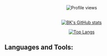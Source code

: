 <div align="center">
  
  <div>
    <img src="https://gpvc.arturio.dev/bkleck" alt="Profile views"/>
  </div>
  
  <br />
  
  [![BK's GitHub stats](https://github-readme-stats.vercel.app/api?username=bkleck&count_private=true&show_icons=true&theme=nord)](https://github.com/anuraghazra/github-readme-stats)
  
  [![Top Langs](https://github-readme-stats.vercel.app/api/top-langs/?username=bkleck&langs_count=10&layout=compact&theme=nord)](https://github.com/anuraghazra/github-readme-stats)
  
</div>

## Languages and Tools:
